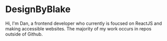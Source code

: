 # DesignByBlake

Hi, I'm Dan, a frontend developer who currently is foucsed on ReactJS and making accessible websites. The majority of my work occurs in repos outside of Github.
